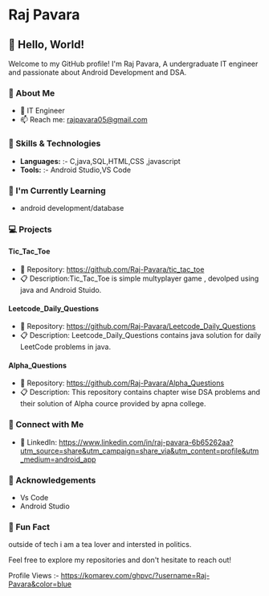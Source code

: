 # Raj Pavara

## 👋 Hello, World!

Welcome to my GitHub profile! I'm Raj Pavara, A undergraduate IT engineer and passionate about Android Development and DSA.

### 🚀 About Me

- 💼 IT Engineer
- 📫 Reach me: rajpavara05@gmail.com

### 🔧 Skills & Technologies

- **Languages:**  :- C,java,SQL,HTML,CSS ,javascript
- **Tools:** :- Android Studio,VS Code 

### 🌱 I'm Currently Learning

- android development/database

### 💻 Projects

#### Tic_Tac_Toe

- 📂 Repository: https://github.com/Raj-Pavara/tic_tac_toe
- 📋 Description:Tic_Tac_Toe is simple multyplayer game , devolped using java and Android Stuido.

#### Leetcode_Daily_Questions

- 📂 Repository: https://github.com/Raj-Pavara/Leetcode_Daily_Questions
- 📋 Description: Leetcode_Daily_Questions contains java solution for daily LeetCode problems in java.

#### Alpha_Questions

- 📂 Repository: https://github.com/Raj-Pavara/Alpha_Questions
- 📋 Description: This repository contains chapter wise DSA problems and their solution of Alpha cource provided by apna college.


### 🤝 Connect with Me

- 🔗 LinkedIn: https://www.linkedin.com/in/raj-pavara-6b65262aa?utm_source=share&utm_campaign=share_via&utm_content=profile&utm_medium=android_app

### 🙏 Acknowledgements

- Vs Code 
- Android Studio


### 🌟 Fun Fact

outside of tech i am a tea lover and intersted in politics.

Feel free to explore my repositories and don't hesitate to reach out!

Profile Views :- https://komarev.com/ghpvc/?username=Raj-Pavara&color=blue
